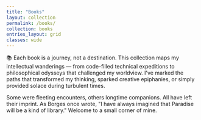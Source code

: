 ```yaml
---
title: "Books"
layout: collection
permalink: /books/
collection: books
entries_layout: grid
classes: wide
---
```


📚 Each book is a journey, not a destination. This collection maps my intellectual wanderings — from code-filled technical expeditions to philosophical odysseys that challenged my worldview. I've marked the paths that transformed my thinking, sparked creative epiphanies, or simply provided solace during turbulent times.

Some were fleeting encounters, others longtime companions. All have left their imprint. As Borges once wrote, "I have always imagined that Paradise will be a kind of library." Welcome to a small corner of mine.